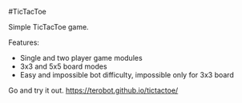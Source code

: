 #TicTacToe

Simple TicTacToe game.

Features:
- Single and two player game modules
- 3x3 and 5x5 board modes
- Easy and impossible bot difficulty, impossible only for 3x3 board

Go and try it out.
https://terobot.github.io/tictactoe/

